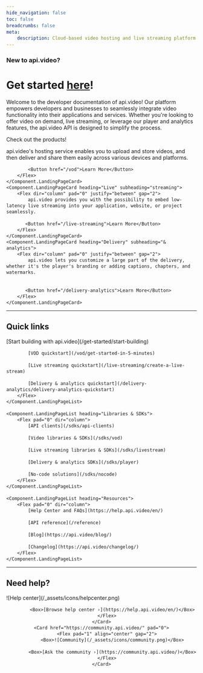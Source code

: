 ```yaml
---
hide_navigation: false
toc: false
breadcrumbs: false
meta: 
    description: Cloud-based video hosting and live streaming platform with analytics. Mobile and web SDKs for VOD, live streaming, and player for NodeJS, Javascript, Typescript, Python, Go, PHP, C#, iOS Swift, Android Kotlin.
---
```


<div class="section-header no-toc">

### New to api.video?

# Get started <span style="color: var(--accent-10)">[here](/get-started/start-building.md)</span>!

</div>

Welcome to the developer documentation of api.video! Our platform empowers developers and businesses to seamlessly integrate video functionality into their applications and services. Whether you're looking to offer video on demand, live streaming, or leverage our player and analytics features, the api.video API is designed to simplify the process.

Check out the products!

<Grid cols="3" gap="3">
    <Component.LandingPageCard heading="Video" subheading="on demand">
        <Flex dir="column" pad="0" justify="between" gap="2">
            api.video's hosting service enables you to upload and store videos, and then deliver and share them easily across various devices and platforms.

            <Button href="/vod">Learn More</Button>
        </Flex>
    </Component.LandingPageCard>
    <Component.LandingPageCard heading="Live" subheading="streaming">
        <Flex dir="column" pad="0" justify="between" gap="2">
            api.video provides you with the possibility to embed low-latency live streaming into your application, website, or project seamlessly.
           
           <Button href="/live-streaming">Learn More</Button>
        </Flex>
    </Component.LandingPageCard>
    <Component.LandingPageCard heading="Delivery" subheading="& analytics">
        <Flex dir="column" pad="0" justify="between" gap="2">
            api.video lets you customize a large part of the delivery, whether it's the player's branding or adding captions, chapters, and watermarks.

           
           <Button href="/delivery-analytics">Learn More</Button>
        </Flex>
    </Component.LandingPageCard>
</Grid>


<div class="section-header">

<hr/>

## Quick links

</div>

<Grid cols="3" gap="3">
    <Component.LandingPageList heading="Get Started">
        <Flex pad="0" dir="column">
            [Start building with api.video](/get-started/start-building)

            [VOD quickstart](/vod/get-started-in-5-minutes)

            [Live streaming quickstart](/live-streaming/create-a-live-stream)

            [Delivery & analytics quickstart](/delivery-analytics/delivery-analytics-quickstart)
        </Flex>
    </Component.LandingPageList>

    <Component.LandingPageList heading="Libraries & SDKs">
        <Flex pad="0" dir="column">
            [API clients](/sdks/api-clients)

            [Video libraries & SDKs](/sdks/vod)

            [Live streaming libraries & SDKs](/sdks/livestream)

            [Delivery & analytics SDKs](/sdks/player)

            [No-code solutions](/sdks/nocode)
        </Flex>
    </Component.LandingPageList>

    <Component.LandingPageList heading="Resources">
        <Flex pad="0" dir="column">
            [Help Center and FAQs](https://help.api.video/en/)

            [API reference](/reference)

            [Blog](https://api.video/blog/)

            [Changelog](https://api.video/changelog/)
        </Flex>
    </Component.LandingPageList>
</Grid>

<div class="section-header"> 

<hr/>

## Need help?

</div>

<Grid cols="1" gap="2">
    <Card href="https://help.api.video/en/" pad="0">
        <Flex pad="1" align="center" gap="2">
            <Box>![Help center](/_assets/icons/helpcenter.png)</Box>

            <Box>[Browse help center ›](https://help.api.video/en/)</Box>
        </Flex>
    </Card>
    <Card href="https://community.api.video/" pad="0">
        <Flex pad="1" align="center" gap="2">
            <Box>![Community](/_assets/icons/community.png)</Box>

            <Box>[Ask the community ›](https://community.api.video/)</Box>
        </Flex>
    </Card>
</Grid>